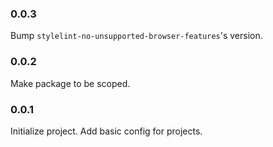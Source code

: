 ### 0.0.3
Bump `stylelint-no-unsupported-browser-features`'s version.

### 0.0.2
Make package to be scoped.

### 0.0.1
Initialize project. Add basic config for projects. 
